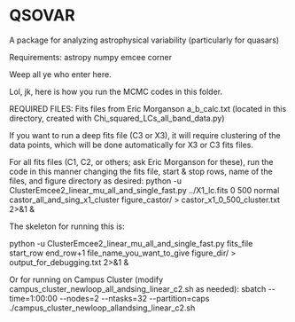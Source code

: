 # QSOVAR
A package for analyzing astrophysical variability (particularly for quasars)

Requirements:
astropy
numpy
emcee
corner

Weep all ye who enter here.

Lol, jk, here is how you run the MCMC codes in this folder.

REQUIRED FILES:
Fits files from Eric Morganson
a_b_calc.txt (located in this directory, created with Chi_squared_LCs_all_band_data.py)


If you want to run a deep fits file (C3 or X3), it will require clustering of the data points, which will be done automatically for X3 or C3 fits files.

For all  fits files (C1, C2, or others; ask Eric Morganson for these), run the code in this manner changing the fits file, start & stop rows, name of the files, and figure directory as desired:
python -u ClusterEmcee2_linear_mu_all_and_single_fast.py ../X1_lc.fits 0 500 normal castor_all_and_sing_x1_cluster figure_castor/ > castor_x1_0_500_cluster.txt 2>&1 &

The skeleton for running this is:

python -u ClusterEmcee2_linear_mu_all_and_single_fast.py fits_file start_row end_row+1 file_name_you_want_to_give figure_dir/ > output_for_debugging.txt 2>&1 &

Or for running on Campus Cluster (modify campus_cluster_newloop_all_andsing_linear_c2.sh as needed):
sbatch --time=1:00:00 --nodes=2 --ntasks=32 --partition=caps ./campus_cluster_newloop_allandsing_linear_c2.sh
